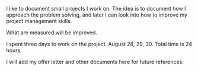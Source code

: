 I like to document small projects I work on. The idea is to document how I approach the problem solving, and later I can look into how to improve my project management skills. <br>

What are measured will be improved. <br>

I spent three days to work on the project. August 28, 29, 30. Total time is 24 hours. <br>

I will add my offer letter and other documents here for future references. 



